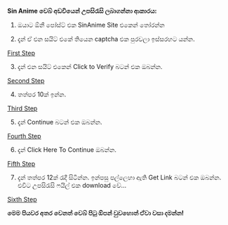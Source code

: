 
**Sin Anime වෙබ් අඩවියෙන් උපසිරැසි ලබාගන්නා ආකාරය:**

01) ඔයාට ඕනී පෝස්ට් එක SinAnime Site එකෙන් තෝරන්න

02) දැන් ඒ එන සයිට් එකේ තියෙන captcha එක පුරවලා ඉස්සරහට යන්න.

[First Step](./img/1jpg)

03) දැන් එන සයිට් එකෙන් Click to Verify බටන් එක ඔබන්න.

[Second Step](./img/2.jpg)

04) තත්පර 10ක් ඉන්න.

[Third Step](./img/3.jpg)

05) දැන් Continue බටන් එක ඔබන්න.

[Fourth Step](./img/4.jpg)

06) දැන් Click Here To Continue ඔබන්න.

[Fifth Step](./img/5.jpg)

07) දැන් තත්පර 12ක් රැදී සිටින්න. ඉන්පසු පල්ලෙහා ඇති Get Link බටන් එක ඔබන්න. එවිට උපසිරැසි ෆයිල් එක download වේ...

[Sixth Step](./img/6.jpg)

**මෙම පියවර අතර වෙනත් වෙබ් පිටු ඕපන් වුවහොත් ඒවා වසා දමන්න!**